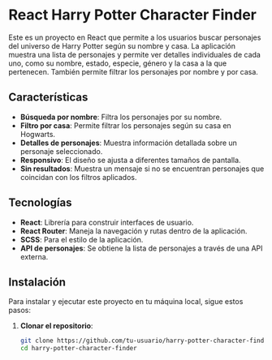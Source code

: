 # React Harry Potter Character Finder

Este es un proyecto en React que permite a los usuarios buscar personajes del universo de Harry Potter según su nombre y casa. La aplicación muestra una lista de personajes y permite ver detalles individuales de cada uno, como su nombre, estado, especie, género y la casa a la que pertenecen. También permite filtrar los personajes por nombre y por casa.

## Características

- **Búsqueda por nombre**: Filtra los personajes por su nombre.
- **Filtro por casa**: Permite filtrar los personajes según su casa en Hogwarts.
- **Detalles de personajes**: Muestra información detallada sobre un personaje seleccionado.
- **Responsivo**: El diseño se ajusta a diferentes tamaños de pantalla.
- **Sin resultados**: Muestra un mensaje si no se encuentran personajes que coincidan con los filtros aplicados.

## Tecnologías

- **React**: Librería para construir interfaces de usuario.
- **React Router**: Maneja la navegación y rutas dentro de la aplicación.
- **SCSS**: Para el estilo de la aplicación.
- **API de personajes**: Se obtiene la lista de personajes a través de una API externa.

## Instalación

Para instalar y ejecutar este proyecto en tu máquina local, sigue estos pasos:

1. **Clonar el repositorio**:

   ```bash
   git clone https://github.com/tu-usuario/harry-potter-character-finder.git
   cd harry-potter-character-finder
